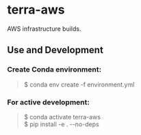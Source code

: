 # terra-aws
AWS infrastructure builds.

## Use and Development
### Create Conda environment:
> $ conda env create -f environment.yml 

### For active development:  
> $ conda activate terra-aws    
> $ pip install -e . --no-deps    
